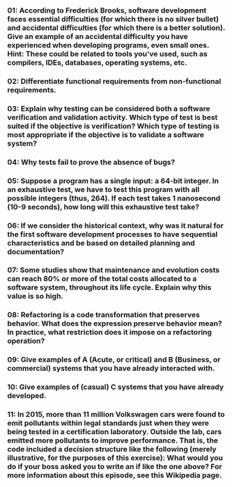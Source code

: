 ### 01: According to Frederick Brooks, software development faces essential difficulties (for which there is no silver bullet) and accidental difficulties (for which there is a better solution). Give an example of an accidental difficulty you have experienced when developing programs, even small ones. Hint: These could be related to tools you've used, such as compilers, IDEs, databases, operating systems, etc.


### 02: Differentiate functional requirements from non-functional requirements.


### 03: Explain why testing can be considered both a software verification and validation activity. Which type of test is best suited if the objective is verification? Which type of testing is most appropriate if the objective is to validate a software system?


### 04: Why tests fail to prove the absence of bugs?


### 05: Suppose a program has a single input: a 64-bit integer. In an exhaustive test, we have to test this program with all possible integers (thus, 264). If each test takes 1 nanosecond (10-9 seconds), how long will this exhaustive test take?


### 06: If we consider the historical context, why was it natural for the first software development processes to have sequential characteristics and be based on detailed planning and documentation?


### 07: Some studies show that maintenance and evolution costs can reach 80% or more of the total costs allocated to a software system, throughout its life cycle. Explain why this value is so high.


### 08: Refactoring is a code transformation that preserves behavior. What does the expression preserve behavior mean? In practice, what restriction does it impose on a refactoring operation?


### 09: Give examples of A (Acute, or critical) and B (Business, or commercial) systems that you have already interacted with.


### 10: Give examples of (casual) C systems that you have already developed.


### 11: In 2015, more than 11 million Volkswagen cars were found to emit pollutants within legal standards just when they were being tested in a certification laboratory. Outside the lab, cars emitted more pollutants to improve performance. That is, the code included a decision structure like the following (merely illustrative, for the purposes of this exercise): What would you do if your boss asked you to write an if like the one above? For more information about this episode, see this Wikipedia page.

